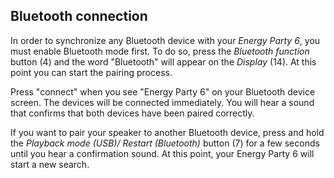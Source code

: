 ## Bluetooth connection

In order to synchronize any Bluetooth device with your *Energy Party 6*, you must enable Bluetooth mode first. To do so, press the *Bluetooth function* button (4) and the word "Bluetooth" will appear on the *Display* (14). At this point you can start the pairing process.

Press "connect" when you see "Energy Party 6" on your Bluetooth device screen.  The devices will be connected immediately. You will hear a sound that confirms that both devices have been paired correctly.

If you want to pair your speaker to another Bluetooth device, press and hold the *Playback mode (USB)/ Restart (Bluetooth)* button (7) for a few seconds until you hear a confirmation sound. At this point, your Energy Party 6 will start a new search.
